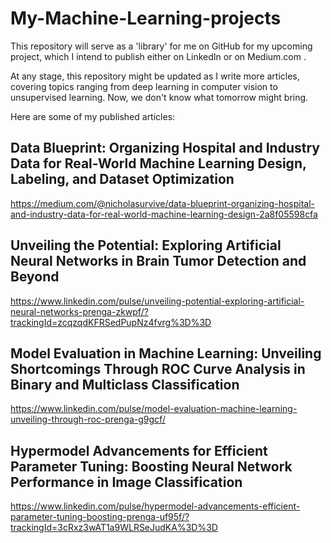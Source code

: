 # My-Machine-Learning-projects




This repository will serve as a 'library' for me on GitHub for my upcoming project, 
which I intend to publish either on LinkedIn or on Medium.com .

At any stage, this repository might be updated as I write more articles, 
covering topics ranging from deep learning in computer vision to 
unsupervised learning. Now, we don't know what tomorrow might bring.

Here are some of my published articles:

## Data Blueprint: Organizing Hospital and Industry Data for Real-World Machine Learning Design, Labeling, and Dataset Optimization
https://medium.com/@nicholasurvive/data-blueprint-organizing-hospital-and-industry-data-for-real-world-machine-learning-design-2a8f05598cfa

## Unveiling the Potential: Exploring Artificial Neural Networks in Brain Tumor Detection and Beyond
https://www.linkedin.com/pulse/unveiling-potential-exploring-artificial-neural-networks-prenga-zkwpf/?trackingId=zcqzqdKFRSedPupNz4fvrg%3D%3D


## Model Evaluation in Machine Learning: Unveiling Shortcomings Through ROC Curve Analysis in Binary and Multiclass Classification

https://www.linkedin.com/pulse/model-evaluation-machine-learning-unveiling-through-roc-prenga-g9gcf/

## Hypermodel Advancements for Efficient Parameter Tuning: Boosting Neural Network Performance in Image Classification
https://www.linkedin.com/pulse/hypermodel-advancements-efficient-parameter-tuning-boosting-prenga-uf95f/?trackingId=3cRxz3wAT1a9WLRSeJudKA%3D%3D